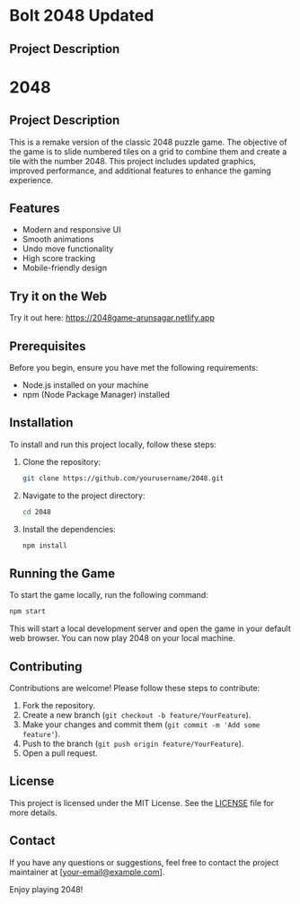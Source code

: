 # Bolt 2048 Updated

## Project Description
# 2048

## Project Description
This is a remake version of the classic 2048 puzzle game. The objective of the game is to slide numbered tiles on a grid to combine them and create a tile with the number 2048. This project includes updated graphics, improved performance, and additional features to enhance the gaming experience.

## Features
- Modern and responsive UI
- Smooth animations
- Undo move functionality
- High score tracking
- Mobile-friendly design

## Try it on the Web
Try it out here: https://2048game-arunsagar.netlify.app

## Prerequisites
Before you begin, ensure you have met the following requirements:
- Node.js installed on your machine
- npm (Node Package Manager) installed

## Installation
To install and run this project locally, follow these steps:

1. Clone the repository:
    ```sh
    git clone https://github.com/yourusername/2048.git
    ```

2. Navigate to the project directory:
    ```sh
    cd 2048
    ```

3. Install the dependencies:
    ```sh
    npm install
    ```

## Running the Game
To start the game locally, run the following command:
```sh
npm start
```
This will start a local development server and open the game in your default web browser. You can now play 2048 on your local machine.

## Contributing
Contributions are welcome! Please follow these steps to contribute:
1. Fork the repository.
2. Create a new branch (`git checkout -b feature/YourFeature`).
3. Make your changes and commit them (`git commit -m 'Add some feature'`).
4. Push to the branch (`git push origin feature/YourFeature`).
5. Open a pull request.

## License
This project is licensed under the MIT License. See the [LICENSE](LICENSE) file for more details.

## Contact
If you have any questions or suggestions, feel free to contact the project maintainer at [your-email@example.com].

Enjoy playing 2048!
